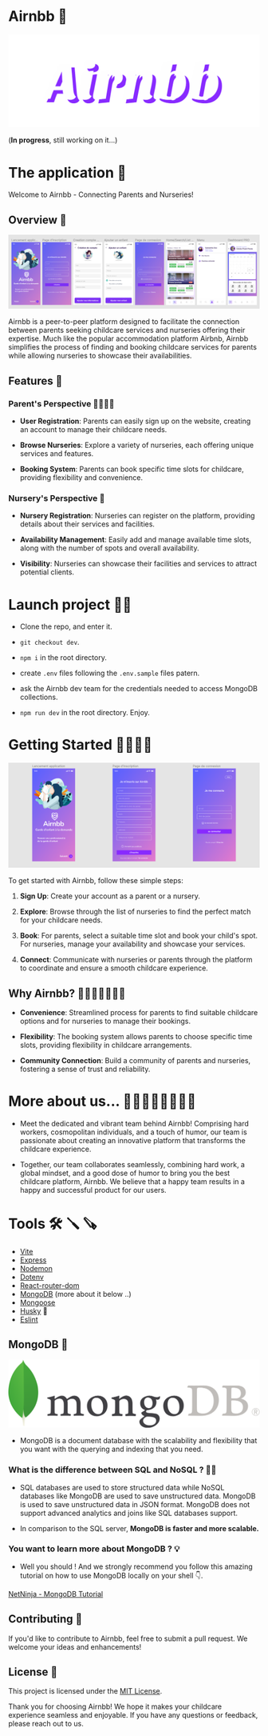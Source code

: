# Airnbb 📝

![Airnbb](./frontend/src/assets/airnbbBanner.svg)

(**In progress**, still working on it...)

# The application 📱

Welcome to Airnbb - Connecting Parents and Nurseries!

## Overview 🔬

![Airnbb](./frontend/src/assets/airnbbBannerMaquette.png)

Airnbb is a peer-to-peer platform designed to facilitate the connection between parents seeking childcare services and nurseries offering their expertise. Much like the popular accommodation platform Airbnb, Airnbb simplifies the process of finding and booking childcare services for parents while allowing nurseries to showcase their availabilities.

## Features 💈

### Parent's Perspective 👨‍👩‍👧‍👧

- **User Registration**: Parents can easily sign up on the website, creating an account to manage their childcare needs.

- **Browse Nurseries**: Explore a variety of nurseries, each offering unique services and features.

- **Booking System**: Parents can book specific time slots for childcare, providing flexibility and convenience.

### Nursery's Perspective 🏫

- **Nursery Registration**: Nurseries can register on the platform, providing details about their services and facilities.

- **Availability Management**: Easily add and manage available time slots, along with the number of spots and overall availability.

- **Visibility**: Nurseries can showcase their facilities and services to attract potential clients.

# Launch project 🚀🚀

- Clone the repo, and enter it.
- `git checkout dev`.
- `npm i` in the root directory.

- create `.env` files following the `.env.sample` files patern.
- ask the Airnbb dev team for the credentials needed to access MongoDB collections.

- `npm run dev` in the root directory. Enjoy.

# Getting Started 🏃‍♂️🏃‍♀️

![AirnbbLogin](./frontend/src/assets/signupLoginBanner.png)

To get started with Airnbb, follow these simple steps:

1. **Sign Up**: Create your account as a parent or a nursery.

2. **Explore**: Browse through the list of nurseries to find the perfect match for your childcare needs.

3. **Book**: For parents, select a suitable time slot and book your child's spot. For nurseries, manage your availability and showcase your services.

4. **Connect**: Communicate with nurseries or parents through the platform to coordinate and ensure a smooth childcare experience.

## Why Airnbb? 👶🏼👶🏿👶🏽👶

- **Convenience**: Streamlined process for parents to find suitable childcare options and for nurseries to manage their bookings.

- **Flexibility**: The booking system allows parents to choose specific time slots, providing flexibility in childcare arrangements.

- **Community Connection**: Build a community of parents and nurseries, fostering a sense of trust and reliability.

# More about us... 👨🏼👨🏽👨🏿👩‍🦰

- Meet the dedicated and vibrant team behind Airnbb! Comprising hard workers, cosmopolitan individuals, and a touch of humor, our team is passionate about creating an innovative platform that transforms the childcare experience.

- Together, our team collaborates seamlessly, combining hard work, a global mindset, and a good dose of humor to bring you the best childcare platform, Airnbb. We believe that a happy team results in a happy and successful product for our users.

# Tools 🛠️ 🪛 🪚

- [Vite](https://www.npmjs.com/package/vite)
- [Express](https://www.npmjs.com/package/express)
- [Nodemon](https://www.npmjs.com/package/nodemon)
- [Dotenv](https://www.npmjs.com/package/dotenv)
- [React-router-dom](https://www.npmjs.com/package/react-router-dom)
- [MongoDB](https://www.mongodb.com/) (more about it below ..)
- [Mongoose](https://www.npmjs.com/package/mongoose)
- [Husky](https://www.npmjs.com/package/husky) 🐶
- [Eslint](https://www.npmjs.com/package/eslint)

## MongoDB 🌿

![MongoDB](./frontend/src/assets/mongoDBBanner.png)

- MongoDB is a document database with the scalability and flexibility that you want with the querying and indexing that you need.

### What is the difference between SQL and NoSQL ? 🤷‍♀️

- SQL databases are used to store structured data while NoSQL databases like MongoDB are used to save unstructured data. MongoDB is used to save unstructured data in JSON format. MongoDB does not support advanced analytics and joins like SQL databases support.

- In comparison to the SQL server, **MongoDB is faster and more scalable.**

### You want to learn more about MongoDB ? 💡

- Well you should ! And we strongly recommend you follow this amazing tutorial on how to use MongoDB locally on your shell 👇.

[NetNinja - MongoDB Tutorial](https://www.youtube.com/playlist?list=PL4cUxeGkcC9h77dJ-QJlwGlZlTd4ecZOA)


## Contributing 🛟

If you'd like to contribute to Airnbb, feel free to submit a pull request. We welcome your ideas and enhancements!

## License 🚨

This project is licensed under the [MIT License](LICENSE.md).

Thank you for choosing Airnbb! We hope it makes your childcare experience seamless and enjoyable. If you have any questions or feedback, please reach out to us.